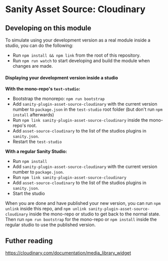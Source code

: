 # Sanity Asset Source: Cloudinary

## Developing on this module

To simulate using your development version as a real module inside a studio, you can do the following:

* Run `npm install && npm link` from the root of this repository.
* Run `npm run watch` to start developing and build the module when changes are made.

#### Displaying your development version inside a studio

**With the mono-repo's `test-studio`:**

  * Bootstrap the monorepo: `npm run bootstrap`
  * Add `sanity-plugin-asset-source-cloudinary` with the current version number to `package.json` in the `test-studio` root folder (but don't run `npm install` afterwards)
  * Run `npm link sanity-plugin-asset-source-cloudinary` inside the mono-repo's root.
  * Add `asset-source-cloudinary` to the list of the studios plugins in `sanity.json`.
  * Restart the `test-studio`

**With a regular Sanity Studio:**
  * Run `npm install`
  * Add `sanity-plugin-asset-source-cloudinary` with the current version number to `package.json`.
  * Run `npm link sanity-plugin-asset-source-cloudinary`
  * Add `asset-source-cloudinary` to the list of the studios plugins in `sanity.json`.
  * Start the studio

When you are done and have published your new version, you can run `npm unlink` inside this repo, and `npm unlink sanity-plugin-asset-source-cloudinary` inside the mono-repo or studio to get back to the normal state. Then run `npm run bootstrap` for the mono-repo or `npm install` inside the regular studio to use the published version.


## Futher reading
https://cloudinary.com/documentation/media_library_widget
